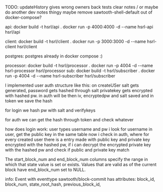 TODO:
    updateHistory gives wrong owners back
    tests
    clear notes / or maybe do another dev notes thingy
    maybe remove sawtooth-shell-default out of docker-compose?

api: 
    docker build -t hsrl/api .
    docker run -p 4000:4000 -d --name hsrl-api hsrl/api 

client: 
    docker build -t hsrl/client .
    docker run -p 3000:3000 -d --name hsrl-client hsrl/client

postgres:
    postgres already in docker compose :)

processor:
    docker build -t hsrl/processor .
    docker run -p 4004 -d --name hsrl-processor hsrl/processor
sub:
    docker build -t hsrl/subscriber .
    docker run -p 4004 -d --name hsrl-subscriber hsrl/subscriber


I implemented user auth structure like this:
on createUSer salt gets generated, password gets hashed through salt
privatekey gets encrypted with hashed pw. 
in auth will be then iv, encryptedpw and salt saved and in token we save the hash

for login we hash pw with salt and verifykeys

for auth we can get the hash through token and check whatever

how does login work: user types username and pw
i look for username in user, get the public key in the same table
now i check in auth, where for every created user there is a entry made with public key and private key encrypted with the hashed pw,
if i can decrypt the encrypted private key with the hashed pw and check if public and private key match

The start_block_num and end_block_num columns specify the range in which that state value is set or exists.
Values that are valid as of the current block have end_block_num set to NULL.

info: 
Event with eventtype sawtooth/block-commit has attributes:
block_id, block_num, state_root_hash, previous_block_id,